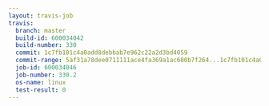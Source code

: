 ```yaml
---
layout: travis-job
travis:
  branch: master
  build-id: 600034042
  build-number: 330
  commit: 1c7fb101c4a0add8debbab7e962c22a2d3bd4059
  commit-range: 5af31a78dee0711111ace4fa369a1ac680b7f264...1c7fb101c4a0add8debbab7e962c22a2d3bd4059
  job-id: 600034046
  job-number: 330.2
  os-name: linux
  test-result: 0
---
```

